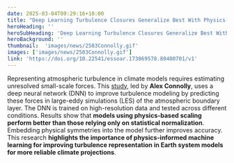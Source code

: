 ```yaml
---
date: 2025-03-04T09:29:16+10:00
title: "Deep Learning Turbulence Closures Generalize Best With Physics-based Methods"
heroHeading: ''
heroSubHeading: 'Deep Learning Turbulence Closures Generalize Best With Physics-based Methods'
heroBackground: ''
thumbnail:  'images/news/2503Connolly.gif'
images: ['images/news/2503Connolly.gif']
link: 'https://doi.org/10.22541/essoar.173869578.80400701/v1'
---
```

Representing atmospheric turbulence in climate models requires estimating unresolved small-scale forces. This [study]('https://doi.org/10.22541/essoar.173869578.80400701/v1), led by **Alex Connolly**, uses a deep neural network (DNN) to improve turbulence modeling by predicting these forces in large-eddy simulations (LES) of the atmospheric boundary layer. The DNN is trained on high-resolution data and tested across different conditions. Results show that **models using physics-based scaling perform better than those relying only on statistical normalization**. Embedding physical symmetries into the model further improves accuracy. This research **highlights the importance of physics-informed machine learning for improving turbulence representation in Earth system models for more reliable climate projections**.